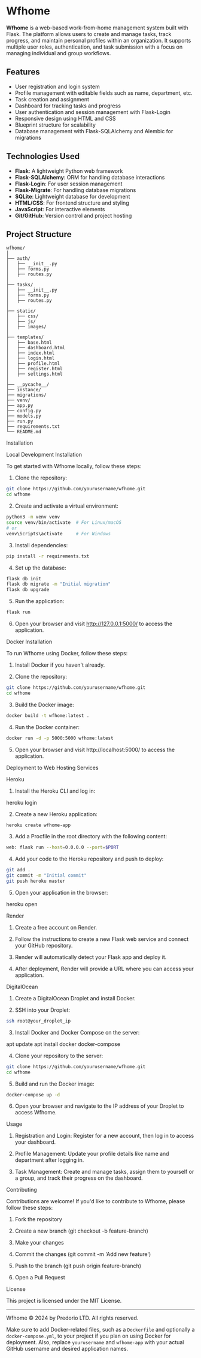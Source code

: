 # Wfhome

**Wfhome** is a web-based work-from-home management system built with Flask. The platform allows users to create and manage tasks, track progress, and maintain personal profiles within an organization. It supports multiple user roles, authentication, and task submission with a focus on managing individual and group workflows.

## Features

- User registration and login system
- Profile management with editable fields such as name, department, etc.
- Task creation and assignment
- Dashboard for tracking tasks and progress
- User authentication and session management with Flask-Login
- Responsive design using HTML and CSS
- Blueprint structure for scalability
- Database management with Flask-SQLAlchemy and Alembic for migrations

## Technologies Used

- **Flask**: A lightweight Python web framework
- **Flask-SQLAlchemy**: ORM for handling database interactions
- **Flask-Login**: For user session management
- **Flask-Migrate**: For handling database migrations
- **SQLite**: Lightweight database for development
- **HTML/CSS**: For frontend structure and styling
- **JavaScript**: For interactive elements
- **Git/GitHub**: Version control and project hosting

## Project Structure

```plaintext
wfhome/
│
├── auth/
│   ├── __init__.py
│   ├── forms.py
│   ├── routes.py
│
├── tasks/
│   ├── __init__.py
│   ├── forms.py
│   ├── routes.py
│
├── static/
│   ├── css/
│   ├── js/
│   ├── images/
│
├── templates/
│   ├── base.html
│   ├── dashboard.html
│   ├── index.html
│   ├── login.html
│   ├── profile.html
│   ├── register.html
│   ├── settings.html
│
├── __pycache__/
├── instance/
├── migrations/
├── venv/
├── app.py
├── config.py
├── models.py
├── run.py
├── requirements.txt
└── README.md
```
Installation

Local Development Installation

To get started with Wfhome locally, follow these steps:

1. Clone the repository:
```bash
git clone https://github.com/yourusername/wfhome.git
cd wfhome
```

2. Create and activate a virtual environment:
```bash
python3 -m venv venv
source venv/bin/activate  # For Linux/macOS
# or
venv\Scripts\activate     # For Windows
```

3. Install dependencies:
```bash
pip install -r requirements.txt
```

4. Set up the database:
```bash
flask db init
flask db migrate -m "Initial migration"
flask db upgrade
```

5. Run the application:
```bash
flask run
```

6. Open your browser and visit http://127.0.0.1:5000/ to access the application.



Docker Installation

To run Wfhome using Docker, follow these steps:

1. Install Docker if you haven't already.


2. Clone the repository:
```bash
git clone https://github.com/yourusername/wfhome.git
cd wfhome
```

3. Build the Docker image:
```bash
docker build -t wfhome:latest .
```

4. Run the Docker container:
```bash
docker run -d -p 5000:5000 wfhome:latest
```

5. Open your browser and visit http://localhost:5000/ to access the application.



Deployment to Web Hosting Services

Heroku

1. Install the Heroku CLI and log in:

heroku login


2. Create a new Heroku application:
```bash
heroku create wfhome-app
```

3. Add a Procfile in the root directory with the following content:
```bash
web: flask run --host=0.0.0.0 --port=$PORT
```

4. Add your code to the Heroku repository and push to deploy:
```bash
git add .
git commit -m "Initial commit"
git push heroku master
```

5. Open your application in the browser:

heroku open



Render

1. Create a free account on Render.


2. Follow the instructions to create a new Flask web service and connect your GitHub repository.


3. Render will automatically detect your Flask app and deploy it.


4. After deployment, Render will provide a URL where you can access your application.



DigitalOcean

1. Create a DigitalOcean Droplet and install Docker.


2. SSH into your Droplet:
```bash
ssh root@your_droplet_ip
```

3. Install Docker and Docker Compose on the server:

apt update
apt install docker docker-compose


4. Clone your repository to the server:
```bash
git clone https://github.com/yourusername/wfhome.git
cd wfhome
```

5. Build and run the Docker image:
```bash
docker-compose up -d
```

6. Open your browser and navigate to the IP address of your Droplet to access Wfhome.



Usage

1. Registration and Login: Register for a new account, then log in to access your dashboard.


2. Profile Management: Update your profile details like name and department after logging in.


3. Task Management: Create and manage tasks, assign them to yourself or a group, and track their progress on the dashboard.



Contributing

Contributions are welcome! If you'd like to contribute to Wfhome, please follow these steps:

1. Fork the repository


2. Create a new branch (git checkout -b feature-branch)


3. Make your changes


4. Commit the changes (git commit -m 'Add new feature')


5. Push to the branch (git push origin feature-branch)


6. Open a Pull Request



License

This project is licensed under the MIT License.


---

Wfhome © 2024 by Predorio LTD. All rights reserved.

Make sure to add Docker-related files, such as a `Dockerfile` and optionally a `docker-compose.yml`, to your project if you plan on using Docker for deployment. Also, replace `yourusername` and `wfhome-app` with your actual GitHub username and desired application names.
